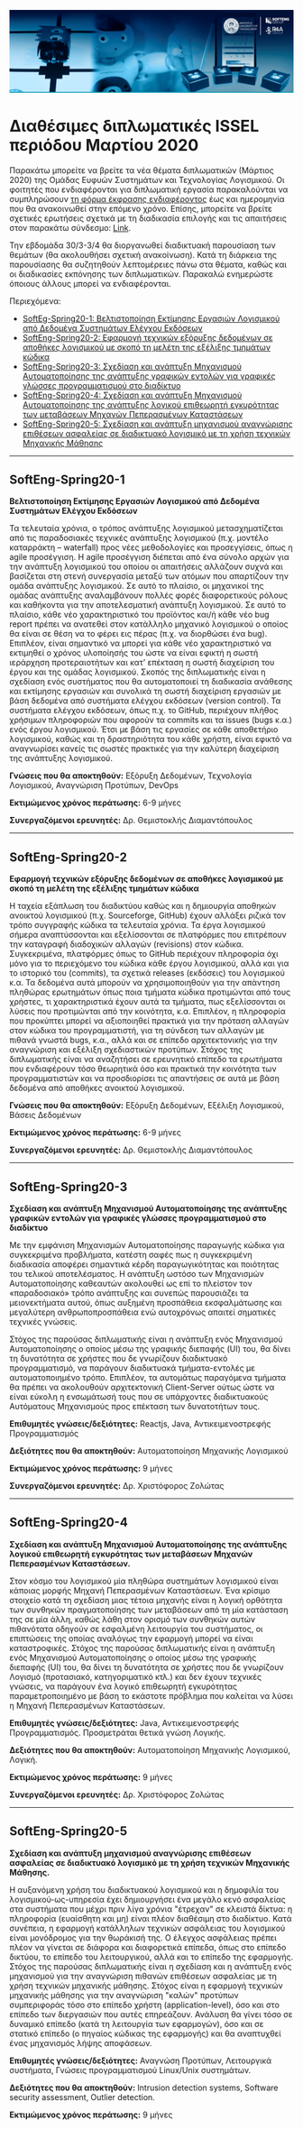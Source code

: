 ![logo](https://github.com/robotics-4-all/Announcements/blob/master/Capture.PNG?raw=true)
# Διαθέσιμες διπλωματικές ISSEL περιόδου Μαρτίου 2020

Παρακάτω μπορείτε να βρείτε τα νέα θέματα διπλωματικών (Μάρτιος 2020) της Ομάδας Ευφυών Συστημάτων και Τεχνολογίας Λογισμικού. Οι φοιτητές που ενδιαφέρονται για διπλωματική εργασία παρακαλούνται να συμπληρώσουν [τη φόρμα έκφρασης ενδιαφέροντος](https://issel.ee.auth.gr/diathesimes-diplwmatikes/%cf%86%cf%8c%cf%81%ce%bc%ce%b1-%ce%ad%ce%ba%cf%86%cf%81%ce%b1%cf%83%ce%b7%cf%82-%ce%b5%ce%bd%ce%b4%ce%b9%ce%b1%cf%86%ce%ad%cf%81%ce%bf%ce%bd%cf%84%ce%bf%cf%82/) έως και ημερομηνία που θα ανακοινωθεί στην επόμενο χρόνο. Επίσης, μπορείτε να βρείτε σχετικές ερωτήσεις σχετικά με τη διαδικασία επιλογής και τις απαιτήσεις στον παρακάτω σύνδεσμο: [Link](https://issel.ee.auth.gr/sixnes-erwtiseis/).

Την εβδομάδα 30/3-3/4 θα διοργανωθεί διαδικτυακή παρουσίαση των θεμάτων (θα ακολουθήσει σχετική ανακοίνωση). Κατά τη διάρκεια της παρουσίασης θα συζητηθούν λεπτομέρειες πάνω στα θέματα, καθώς και οι διαδικασίες εκπόνησης των διπλωματικών. Παρακαλώ ενημερώστε όποιους άλλους μπορεί να ενδιαφέρονται.

Περιεχόμενα:
- [SoftEg-Spring20-1: Βελτιστοποίηση Εκτίμησης Εργασιών Λογισμικού από Δεδομένα Συστημάτων Ελέγχου Εκδόσεων](#softeng-spring20-1)
- [SoftEng-Spring20-2: Εφαρμογή τεχνικών εξόρυξης δεδομένων σε αποθήκες λογισμικού με σκοπό τη μελέτη της εξέλιξης τμημάτων κώδικα](#softeng-Spring20-2)
- [SoftEng-Spring20-3: Σχεδίαση και ανάπτυξη Μηχανισμού Αυτοματοποίησης της ανάπτυξης γραφικών εντολών για γραφικές γλώσσες προγραμματισμού στο διαδίκτυο](#softeng-Spring20-3)
- [SoftEng-Spring20-4: Σχεδίαση και ανάπτυξη Μηχανισμού Αυτοματοποίησης της ανάπτυξης λογικού επιθεωρητή εγκυρότητας των μεταβάσεων Μηχανών Πεπερασμένων Καταστάσεων](#softeng-Spring20-4)
- [SoftEng-Spring20-5: Σχεδίαση και ανάπτυξη μηχανισμού αναγνώρισης επιθέσεων ασφαλείας σε διαδικτυακό λογισμικό με τη χρήση τεχνικών Μηχανικής Μάθησης](#softeng-Spring20-5)
---

## SoftEng-Spring20-1
**Βελτιστοποίηση Εκτίμησης Εργασιών Λογισμικού από Δεδομένα Συστημάτων Ελέγχου Εκδόσεων**

Τα τελευταία χρόνια, ο τρόπος ανάπτυξης λογισμικού μετασχηματίζεται από τις παραδοσιακές τεχνικές ανάπτυξης λογισμικού (π.χ.  μοντέλο  καταρράκτη – waterfall)  προς  νέες μεθοδολογίες και προσεγγίσεις, όπως η agile προσέγγιση. Η agile προσέγγιση διέπεται από ένα σύνολο αρχών για την ανάπτυξη λογισμικού του οποίου οι απαιτήσεις αλλάζουν συχνά και βασίζεται στη στενή συνεργασία μεταξύ των ατόμων που απαρτίζουν την ομάδα ανάπτυξης λογισμικού.
Σε αυτό το πλαίσιο, οι μηχανικοί της ομάδας ανάπτυξης αναλαμβάνουν πολλές φορές διαφορετικούς ρόλους και καθήκοντα για την αποτελεσματική ανάπτυξη λογισμικού. Σε αυτό το πλαίσιο, κάθε νέο χαρακτηριστικό του προϊόντος και/ή κάθε νέο bug report πρέπει να ανατεθεί στον κατάλληλο μηχανικό λογισμικού ο οποίος θα είναι σε θέση να το φέρει εις πέρας (π.χ. να διορθώσει ένα bug). Επιπλέον, είναι σημαντικό να μπορεί για κάθε νέο χαρακτηριστικό να εκτιμηθεί ο χρόνος υλοποίησής του ώστε να είναι εφικτή η σωστή ιεράρχηση προτεραιοτήτων και κατ’ επέκταση η σωστή διαχείριση του έργου και της ομάδας λογισμικού.
Σκοπός της διπλωματικής είναι η σχεδίαση ενός συστήματος που θα αυτοματοποιεί τη διαδικασία ανάθεσης και εκτίμησης εργασιών και συνολικά τη σωστή διαχείριση εργασιών με βάση δεδομένα από συστήματα ελέγχου εκδόσεων (version control). Τα συστήματα ελέγχου εκδόσεων, όπως π.χ. το GitHub, περιέχουν πλήθος χρήσιμων πληροφοριών που αφορούν τα commits και τα issues (bugs κ.α.) ενός έργου λογισμικού. Έτσι με βάση τις εργασίες σε κάθε αποθετήριο λογισμικού, καθώς και τη δραστηριότητα του κάθε χρήστη, είναι εφικτό να αναγνωρίσει κανείς τις σωστές πρακτικές για την καλύτερη διαχείριση της ανάπτυξης λογισμικού.

**Γνώσεις που θα αποκτηθούν:** Εξόρυξη Δεδομένων, Τεχνολογία Λογισμικού, Αναγνώριση Προτύπων, DevOps

**Εκτιμώμενος χρόνος περάτωσης:** 6-9 μήνες

**Συνεργαζόμενοι ερευνητές:** Δρ. Θεμιστοκλής Διαμαντόπουλος

---

## SoftEng-Spring20-2
**Εφαρμογή τεχνικών εξόρυξης δεδομένων σε αποθήκες λογισμικού με σκοπό τη μελέτη της εξέλιξης τμημάτων κώδικα**

Η ταχεία εξάπλωση του διαδικτύου καθώς και η δημιουργία αποθηκών ανοικτού λογισμικού (π.χ. Sourceforge, GitHub) έχουν αλλάξει ριζικά τον τρόπο συγγραφής κώδικα τα τελευταία χρόνια. Τα έργα λογισμικού σήμερα αναπτύσσονται και εξελίσσονται σε πλατφόρμες που επιτρέπουν την καταγραφή διαδοχικών αλλαγών (revisions) στον κώδικα.
Συγκεκριμένα, πλατφόρμες όπως το GitHub περιέχουν πληροφορία όχι μόνο για το περιεχόμενο του κώδικα κάθε έργου λογισμικού, αλλά και για το ιστορικό του (commits), τα σχετικά releases (εκδόσεις) του λογισμικού κ.α. Τα δεδομένα αυτά μπορούν να χρησιμοποιηθούν για την απάντηση πληθώρας ερωτημάτων όπως ποια τμήματα κώδικα προτιμώνται από τους χρήστες, τι χαρακτηριστικά έχουν αυτά τα τμήματα, πως εξελίσσονται οι λύσεις που προτιμώνται από την κοινότητα, κ.α. Επιπλέον, η πληροφορία που προκύπτει μπορεί να αξιοποιηθεί πρακτικά για την πρόταση αλλαγών στον κώδικα του προγραμματιστή, για τη σύνδεση των αλλαγών με πιθανά γνωστά bugs, κ.α., αλλά και σε επίπεδο αρχιτεκτονικής για την αναγνώριση και εξέλιξη σχεδιαστικών προτύπων.
Στόχος της διπλωματικής είναι να αναζητήσει σε ερευνητικό επίπεδο τα ερωτήματα που ενδιαφέρουν τόσο θεωρητικά όσο και πρακτικά την κοινότητα των προγραμματιστών και να προσδιορίσει τις απαντήσεις σε αυτά με βάση δεδομένα από αποθήκες ανοικτού λογισμικού.

**Γνώσεις που θα αποκτηθούν:** Εξόρυξη Δεδομένων, Εξέλιξη Λογισμικού, Βάσεις Δεδομένων

**Εκτιμώμενος χρόνος περάτωσης:** 6-9 μήνες

**Συνεργαζόμενοι ερευνητές:** Δρ. Θεμιστοκλής Διαμαντόπουλος

---

## SoftEng-Spring20-3
**Σχεδίαση και ανάπτυξη Μηχανισμού Αυτοματοποίησης της ανάπτυξης γραφικών εντολών για γραφικές γλώσσες προγραμματισμού στο διαδίκτυο**

Με την εμφάνιση Μηχανισμών Αυτοματοποίησης παραγωγής κώδικα για συγκεκριμένα προβλήματα, κατέστη σαφές πως η συγκεκριμένη διαδικασία αποφέρει σημαντικά κέρδη παραγωγικότητας και ποιότητας του τελικού αποτελέσματος. Η ανάπτυξη ωστόσο των Μηχανισμών Αυτοματοποίησης καθεαυτών ακολουθεί ως επί το πλείστον τον «παραδοσιακό» τρόπο ανάπτυξης και συνεπώς παρουσιάζει τα μειονεκτήματα αυτού, όπως αυξημένη προσπάθεια εκσφαλμάτωσης και μεγαλύτερη ανθρωποπροσπάθεια ενώ αυτοχρόνως απαιτεί σηματικές τεχνικές γνώσεις. 

Στόχος της παρούσας διπλωματικής είναι η ανάπτυξη ενός Μηχανισμού Αυτοματοποίησης ο οποίος μέσω της γραφικής διεπαφής (UI) του, θα δίνει τη δυνατότητα σε χρήστες που δε γνωρίζουν διαδικτυακό προγραμματισμό, να παράγουν διαδικτυακά τμήματα-εντολές με αυτοματοποιημένο τρόπο. Επιπλέον, τα αυτομάτως παραγόμενα τμήματα θα πρέπει να ακολουθούν αρχιτεκτονική Client-Server ούτως ώστε να είναι εύκολη η ενσωμάτωσή τους που σε υπάρχοντες διαδικτυακούς Αυτόματους Μηχανισμούς προς επέκταση των δυνατοτήτων τους. 

**Επιθυμητές γνώσεις/δεξιότητες:** Reactjs, Java, Αντικειμενοστρεφής Προγραμματισμός

**Δεξιότητες που θα αποκτηθούν:**  Αυτοματοποίηση Μηχανικής Λογισμικού

**Εκτιμώμενος χρόνος περάτωσης:** 9 μήνες

**Συνεργαζόμενοι ερευνητές:** Δρ. Χριστόφορος Ζολώτας

---

## SoftEng-Spring20-4
**Σχεδίαση και ανάπτυξη Μηχανισμού Αυτοματοποίησης της ανάπτυξης λογικού επιθεωρητή εγκυρότητας των μεταβάσεων Μηχανών Πεπερασμένων Καταστάσεων.**

Στον κόσμο του λογισμικού μία πληθώρα συστημάτων λογισμικού είναι κάποιας μορφής Μηχανή Πεπερασμένων Καταστάσεων. Ένα κρίσιμο στοιχείο κατά τη σχεδίαση μιας τέτοια μηχανής είναι η λογική ορθότητα των συνθηκών πραγματοποίησης των μεταβάσεων από τη μία κατάσταση της σε μία άλλη, καθώς λάθη στον ορισμό των συνθηκών αυτών πιθανότατα οδηγούν σε εσφαλμένη λειτουργία του συστήματος, οι επιπτώσεις της οποίας αναλόγως την εφαρμογή μπορεί να είναι καταστροφικές. Στόχος της παρούσας διπλωματικής είναι η ανάπτυξη ενός Μηχανισμού Αυτοματοποίησης ο οποίος μέσω της γραφικής διεπαφής (UI) του, θα δίνει τη δυνατότητα σε χρήστες που δε γνωρίζουν Λογισμό (προτασιακό, κατηγοριματικό κτλ.) και δεν έχουν τεχνικές γνώσεις, να παράγουν ένα λογικό επιθεωρητή εγκυρότητας παραμετροποιημένο με βάση το εκάστοτε πρόβλημα που καλείται να λύσει η Μηχανή Πεπερασμένων Καταστάσεων. 

**Επιθυμητές γνώσεις/δεξιότητες:** Java, Αντικειμενοστρεφής Προγραμματισμός. Προσμετράται θετικά γνώση Λογικής.

**Δεξιότητες που θα αποκτηθούν:**  Αυτοματοποίηση Μηχανικής Λογισμικού, Λογική.

**Εκτιμώμενος χρόνος περάτωσης:** 9 μήνες

**Συνεργαζόμενοι ερευνητές:** Δρ. Χριστόφορος Ζολώτας

---

## SoftEng-Spring20-5
**Σχεδίαση και ανάπτυξη μηχανισμού αναγνώρισης επιθέσεων ασφαλείας σε διαδικτυακό λογισμικό με τη χρήση τεχνικών Μηχανικής Μάθησης.**

Η αυξανόμενη χρήση του διαδικτυακού λογισμικού και η δημοφιλία του λογισμικού-ως-υπηρεσία έχει δημιουργήσει ένα μεγάλο κενό ασφαλείας στα συστήματα που μέχρι πριν λίγα χρόνια "έτρεχαν" σε κλειστά δίκτυα: η πληροφορία (ευαίσθητη και μη) είναι πλέον διαθέσιμη στο διαδίκτυο. Κατά συνέπεια, η εφαρμογή κατάλληλων τεχνικών ασφάλειας του λογισμικού είναι μονόδρομος για την θωράκισή της. Ο έλεγχος ασφάλειας πρέπει πλέον να γίνεται σε διάφορα και διαφορετικά επίπεδα, όπως στο επίπεδο δικτύου, το επίπεδο του λειτουργικού, αλλά και το επίπεδο της εφαρμογής. 
Στόχος της παρούσας διπλωματικής είναι η σχεδίαση και η ανάπτυξη ενός μηχανισμού για την αναγνώριση πιθανών επιθέσεων ασφαλείας με τη χρήση τεχνικών μηχανικής μάθησης. Στόχος είναι η εφαρμογή τεχνικών μηχανικής μάθησης για την αναγνώριση "καλών" προτύπων συμπεριφοράς τόσο στο επίπεδο χρήστη (application-level), όσο και στο επίπεδο των διεργασιών που αυτές επηρεάζουν. Ανάλυση θα γίνει τόσο σε δυναμικό επίπεδο (κατά τη λειτουργία των εφαρμογών), όσο και σε στατικό επίπεδο (ο πηγαίος κώδικας της εφαρμογής) και θα αναπτυχθεί ένας μηχανισμός λήψης αποφάσεων.   

**Επιθυμητές γνώσεις/δεξιότητες:** Αναγνώση Προτύπων, Λειτουργικά συστήματα, Γνώσεις προγραμματισμού Linux/Unix συστημάτων. 

**Δεξιότητες που θα αποκτηθούν:**  Intrusion detection systems, Software security assessment, Outlier detection.

**Εκτιμώμενος χρόνος περάτωσης:** 9 μήνες

